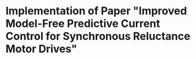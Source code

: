 # Implementation of Paper "Improved Model-Free Predictive Current Control for Synchronous Reluctance Motor Drives"